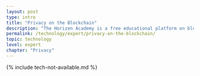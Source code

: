 ```yaml
---
layout: post
type: intro
title: "Privacy on the Blockchain"
description: "The Horizen Academy is a free educational platform on blockchain technology, cryptocurrency, and privacy. This chapter is is not available yet. We add content frequently, sign up for our newsletter for notifications when it's released."
permalink: /technology/expert/privacy-on-the-blockchain/
topic: technology
level: expert
chapter: "Privacy"
---
```


{% include tech-not-available.md %}
